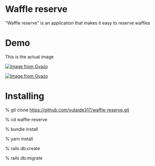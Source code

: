# Waffle reserve

"Waffle reserve" is an application that makes it easy to reserve waffles

# Demo

This is the actual image

[![Image from Gyazo](https://i.gyazo.com/1a31dab6f00a7d1e1da8499a0650eb2a.gif)](https://gyazo.com/1a31dab6f00a7d1e1da8499a0650eb2a)

[![Image from Gyazo](https://i.gyazo.com/a19d5331ef9326052136abcac5bf93d1.gif)](https://gyazo.com/a19d5331ef9326052136abcac5bf93d1)

# Installing

% git clone https://github.com/yutaide317/waffle-reserve.git

% cd waffle-reserve

% bundle install

% yarn install

% rails db:create

% rails db:migrate


